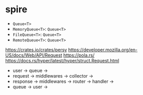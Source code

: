 # spire

- `Queue<T>`
- `MemoryQueue<T>`: `Queue<T>`
- `FileQueue<T>`: `Queue<T>`
- `RemoteQueue<T>`: `Queue<T>`

https://crates.io/crates/persy
https://developer.mozilla.org/en-US/docs/Web/API/Request https://pola.rs/
https://docs.rs/hyper/latest/hyper/struct.Request.html

- user -> queue ->
- request -> middlewares -> collector ->
- response -> middlewares -> router -> handler ->
- queue -> user ->
